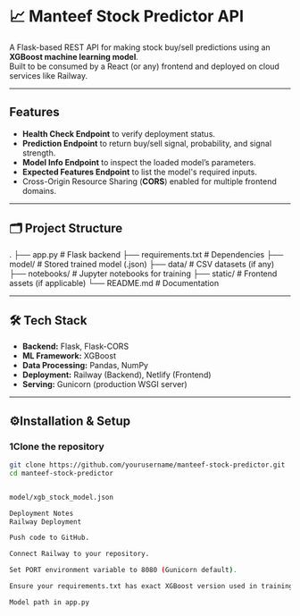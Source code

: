 # 📈 Manteef Stock Predictor API

A Flask-based REST API for making stock buy/sell predictions using an **XGBoost machine learning model**.  
Built to be consumed by a React (or any) frontend and deployed on cloud services like Railway.

---

## Features
- **Health Check Endpoint** to verify deployment status.
- **Prediction Endpoint** to return buy/sell signal, probability, and signal strength.
- **Model Info Endpoint** to inspect the loaded model’s parameters.
- **Expected Features Endpoint** to list the model's required inputs.
- Cross-Origin Resource Sharing (**CORS**) enabled for multiple frontend domains.

---

## 🗂 Project Structure
.
├── app.py # Flask backend
├── requirements.txt # Dependencies
├── model/ # Stored trained model (.json)
├── data/ # CSV datasets (if any)
├── notebooks/ # Jupyter notebooks for training
├── static/ # Frontend assets (if applicable)
└── README.md # Documentation


---

## 🛠 Tech Stack
- **Backend:** Flask, Flask-CORS
- **ML Framework:** XGBoost
- **Data Processing:** Pandas, NumPy
- **Deployment:** Railway (Backend), Netlify (Frontend)
- **Serving:** Gunicorn (production WSGI server)

---

## ⚙Installation & Setup

### 1️Clone the repository
```bash
git clone https://github.com/yourusername/manteef-stock-predictor.git
cd manteef-stock-predictor


model/xgb_stock_model.json

Deployment Notes
Railway Deployment

Push code to GitHub.

Connect Railway to your repository.

Set PORT environment variable to 8080 (Gunicorn default).

Ensure your requirements.txt has exact XGBoost version used in training.

Model path in app.py
